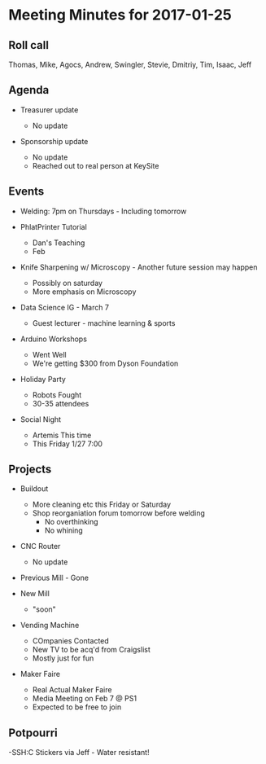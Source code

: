 Meeting Minutes for 2017-01-25
==============================

Roll call
---------
Thomas, Mike, Agocs, Andrew, Swingler, Stevie, Dmitriy, Tim, Isaac, Jeff

Agenda
------
- Treasurer update 
  - No update

- Sponsorship update 
  - No update
  - Reached out to real person at KeySite



Events
------
- Welding: 7pm on Thursdays - Including tomorrow

- PhlatPrinter Tutorial 
  - Dan's Teaching
  - Feb

- Knife Sharpening w/ Microscopy - Another future session may happen
  - Possibly on saturday
  - More emphasis on Microscopy

- Data Science IG - March 7 
  - Guest lecturer - machine learning & sports

- Arduino Workshops
  - Went Well
  - We're getting $300 from Dyson Foundation

- Holiday Party 
  - Robots Fought
  - 30-35 attendees
 
- Social Night 
  - Artemis This time
  - This Friday 1/27 7:00

  

Projects
--------
- Buildout
  - More cleaning etc this Friday or Saturday
  - Shop reorganiation forum tomorrow before welding
    - No overthinking
    - No whining
 
- CNC Router
  - No update    

- Previous Mill - Gone
 
- New Mill
  - "soon"
  
- Vending Machine
  - COmpanies Contacted
  - New TV to be acq'd from Craigslist
  - Mostly just for fun

- Maker Faire
  - Real Actual Maker Faire
  - Media Meeting on Feb 7 @ PS1
  - Expected to be free to join

Potpourri
---------
-SSH:C Stickers via Jeff - Water resistant!
 





 



